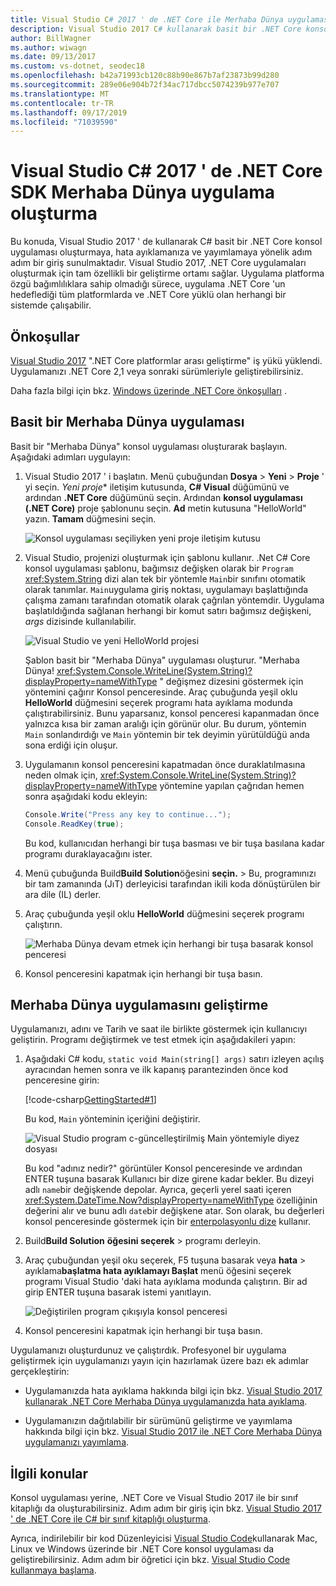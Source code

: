 ```yaml
---
title: Visual Studio C# 2017 ' de .NET Core ile Merhaba Dünya uygulaması oluşturma
description: Visual Studio 2017 C# kullanarak basit bir .NET Core konsol uygulaması derlemeyi öğrenin.
author: BillWagner
ms.author: wiwagn
ms.date: 09/13/2017
ms.custom: vs-dotnet, seodec18
ms.openlocfilehash: b42a71993cb120c88b90e867b7af23873b99d280
ms.sourcegitcommit: 289e06e904b72f34ac717dbcc5074239b977e707
ms.translationtype: MT
ms.contentlocale: tr-TR
ms.lasthandoff: 09/17/2019
ms.locfileid: "71039590"
---
```

# <a name="build-a-c-hello-world-application-with-the-net-core-sdk-in-visual-studio-2017"></a>Visual Studio C# 2017 ' de .NET Core SDK Merhaba Dünya uygulama oluşturma

Bu konuda, Visual Studio 2017 ' de kullanarak C# basit bir .NET Core konsol uygulaması oluşturmaya, hata ayıklamanıza ve yayımlamaya yönelik adım adım bir giriş sunulmaktadır. Visual Studio 2017, .NET Core uygulamaları oluşturmak için tam özellikli bir geliştirme ortamı sağlar. Uygulama platforma özgü bağımlılıklara sahip olmadığı sürece, uygulama .NET Core 'un hedeflediği tüm platformlarda ve .NET Core yüklü olan herhangi bir sistemde çalışabilir.

## <a name="prerequisites"></a>Önkoşullar

[Visual Studio 2017](https://aka.ms/vsdownload?utm_source=mscom&utm_campaign=msdocs) ".NET Core platformlar arası geliştirme" iş yükü yüklendi. Uygulamanızı .NET Core 2,1 veya sonraki sürümleriyle geliştirebilirsiniz.

Daha fazla bilgi için bkz. [Windows üzerinde .NET Core önkoşulları](../windows-prerequisites.md) .

## <a name="a-simple-hello-world-application"></a>Basit bir Merhaba Dünya uygulaması

Basit bir "Merhaba Dünya" konsol uygulaması oluşturarak başlayın. Aşağıdaki adımları uygulayın:

1. Visual Studio 2017 ' i başlatın. Menü çubuğundan **Dosya** > **Yeni** > **Proje** ' yi seçin. *Yeni proje** iletişim kutusunda,  **C# Visual** düğümünü ve ardından **.NET Core** düğümünü seçin. Ardından **konsol uygulaması (.NET Core)** proje şablonunu seçin. **Ad** metin kutusuna "HelloWorld" yazın. **Tamam** düğmesini seçin.

   ![Konsol uygulaması seçiliyken yeni proje iletişim kutusu](./media/with-visual-studio/visual-studio-new-project.png)

1. Visual Studio, projenizi oluşturmak için şablonu kullanır. .Net C# Core konsol uygulaması şablonu, bağımsız değişken olarak bir `Program` <xref:System.String> dizi alan tek bir yöntemle `Main`bir sınıfını otomatik olarak tanımlar. `Main`uygulama giriş noktası, uygulamayı başlattığında çalışma zamanı tarafından otomatik olarak çağrılan yöntemdir. Uygulama başlatıldığında sağlanan herhangi bir komut satırı bağımsız değişkeni, *args* dizisinde kullanılabilir.

   ![Visual Studio ve yeni HelloWorld projesi](./media/with-visual-studio/visual-studio-main-window.png)

   Şablon basit bir "Merhaba Dünya" uygulaması oluşturur. "Merhaba Dünya! <xref:System.Console.WriteLine(System.String)?displayProperty=nameWithType> " değişmez dizesini göstermek için yöntemini çağırır Konsol penceresinde. Araç çubuğunda yeşil oklu **HelloWorld** düğmesini seçerek programı hata ayıklama modunda çalıştırabilirsiniz. Bunu yaparsanız, konsol penceresi kapanmadan önce yalnızca kısa bir zaman aralığı için görünür olur. Bu durum, yöntemin `Main` sonlandırdığı ve `Main` yöntemin bir tek deyimin yürütüldüğü anda sona erdiği için oluşur.

1. Uygulamanın konsol penceresini kapatmadan önce duraklatılmasına neden olmak için, <xref:System.Console.WriteLine(System.String)?displayProperty=nameWithType> yöntemine yapılan çağrıdan hemen sonra aşağıdaki kodu ekleyin:

   ```csharp
   Console.Write("Press any key to continue...");
   Console.ReadKey(true);
   ```

   Bu kod, kullanıcıdan herhangi bir tuşa basması ve bir tuşa basılana kadar programı duraklayacağını ister.

1. Menü çubuğunda Build**Build Solution**öğesini **seçin.**  >  Bu, programınızı bir tam zamanında (JıT) derleyicisi tarafından ikili koda dönüştürülen bir ara dile (IL) derler.

1. Araç çubuğunda yeşil oklu **HelloWorld** düğmesini seçerek programı çalıştırın.

   ![Merhaba Dünya devam etmek için herhangi bir tuşa basarak konsol penceresi](./media/with-visual-studio/hello-world-console.png)

1. Konsol penceresini kapatmak için herhangi bir tuşa basın.

## <a name="enhancing-the-hello-world-application"></a>Merhaba Dünya uygulamasını geliştirme

Uygulamanızı, adını ve Tarih ve saat ile birlikte göstermek için kullanıcıyı geliştirin. Programı değiştirmek ve test etmek için aşağıdakileri yapın:

1. Aşağıdaki C# kodu, `static void Main(string[] args)` satırı izleyen açılış ayracından hemen sonra ve ilk kapanış parantezinden önce kod penceresine girin:

   [!code-csharp[GettingStarted#1](../../../samples/snippets/csharp/getting_started/with_visual_studio/helloworld.cs#1)]

   Bu kod, `Main` yönteminin içeriğini değiştirir.

   ![Visual Studio program c-güncelleştirilmiş Main yöntemiyle diyez dosyası](./media/with-visual-studio/visual-csharp-code-window.png)

   Bu kod "adınız nedir?" görüntüler Konsol penceresinde ve ardından ENTER tuşuna basarak Kullanıcı bir dize girene kadar bekler. Bu dizeyi adlı `name`bir değişkende depolar. Ayrıca, geçerli yerel saati içeren <xref:System.DateTime.Now?displayProperty=nameWithType> özelliğinin değerini alır ve bunu adlı `date`bir değişkene atar. Son olarak, bu değerleri konsol penceresinde göstermek için bir [enterpolasyonlu dize](../../csharp/language-reference/tokens/interpolated.md) kullanır.

1. Build**Build Solution** **öğesini seçerek** > programı derleyin.

1. Araç çubuğundan yeşil oku seçerek, F5 tuşuna basarak veya **hata** > ayıklama**başlatma hata ayıklamayı Başlat** menü öğesini seçerek programı Visual Studio 'daki hata ayıklama modunda çalıştırın. Bir ad girip ENTER tuşuna basarak istemi yanıtlayın.

   ![Değiştirilen program çıkışıyla konsol penceresi](./media/with-visual-studio/hello-world-update.png)

1. Konsol penceresini kapatmak için herhangi bir tuşa basın.

Uygulamanızı oluşturdunuz ve çalıştırdık. Profesyonel bir uygulama geliştirmek için uygulamanızı yayın için hazırlamak üzere bazı ek adımlar gerçekleştirin:

- Uygulamanızda hata ayıklama hakkında bilgi için bkz. [Visual Studio 2017 kullanarak .NET Core Merhaba Dünya uygulamanızda hata ayıklama](debugging-with-visual-studio.md).

- Uygulamanızın dağıtılabilir bir sürümünü geliştirme ve yayımlama hakkında bilgi için bkz. [Visual Studio 2017 ile .NET Core Merhaba Dünya uygulamanızı yayımlama](publishing-with-visual-studio.md).

## <a name="related-topics"></a>İlgili konular

Konsol uygulaması yerine, .NET Core ve Visual Studio 2017 ile bir sınıf kitaplığı da oluşturabilirsiniz. Adım adım bir giriş için bkz. [Visual Studio 2017 ' de .NET Core ile C# bir sınıf kitaplığı oluşturma](library-with-visual-studio.md).

Ayrıca, indirilebilir bir kod Düzenleyicisi [Visual Studio Code](https://code.visualstudio.com/)kullanarak Mac, Linux ve Windows üzerinde bir .NET Core konsol uygulaması da geliştirebilirsiniz. Adım adım bir öğretici için bkz. [Visual Studio Code kullanmaya başlama](with-visual-studio-code.md).
